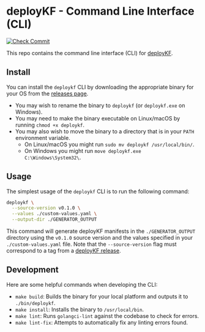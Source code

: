# deployKF - Command Line Interface (CLI)

[![Check Commit](https://github.com/deployKF/cli/actions/workflows/check-commit.yml/badge.svg)](https://github.com/deployKF/cli/actions/workflows/check-commit.yml)

This repo contains the command line interface (CLI) for [deployKF](https://github.com/deployKF/deployKF).

## Install

You can install the `deploykf` CLI by downloading the appropriate binary for your OS from the [releases page](https://github.com/deployKF/cli/releases).
 - You may wish to rename the binary to `deploykf` (or `deploykf.exe` on Windows).
 - You may need to make the binary executable on Linux/macOS by running `chmod +x deploykf`.
 - You may also wish to move the binary to a directory that is in your `PATH` environment variable. 
    - On Linux/macOS you might run `sudo mv deploykf /usr/local/bin/`.
    - On Windows you might run `move deploykf.exe C:\Windows\System32\`.

## Usage

The simplest usage of the `deploykf` CLI is to run the following command:

```bash
deploykf \
  --source-version v0.1.0 \
  --values ./custom-values.yaml \
  --output-dir ./GENERATOR_OUTPUT
```

This command will generate deployKF manifests in the `./GENERATOR_OUTPUT` directory using the `v0.1.0` source version and the values specified in your `./custom-values.yaml` file. 
Note that the `--source-version` flag must correspond to a tag from a [deployKF release](https://github.com/deployKF/deployKF/releases).

## Development

Here are some helpful commands when developing the CLI:

- `make build`: Builds the binary for your local platform and outputs it to `./bin/deploykf`.
- `make install`: Installs the binary to `/usr/local/bin`.
- `make lint`: Runs `golangci-lint` against the codebase to check for errors.
- `make lint-fix`: Attempts to automatically fix any linting errors found.

